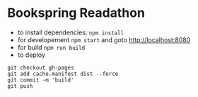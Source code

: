 # Bookspring Readathon

- to install dependencies: `npm install`
- for developement `npm start` and goto [http://localhost:8080](http://localhost:8080)
- for build `npm run build`
- to deploy

```
git checkout gh-pages
git add cache.manifest dist --force
git commit -m 'build'
git push
```